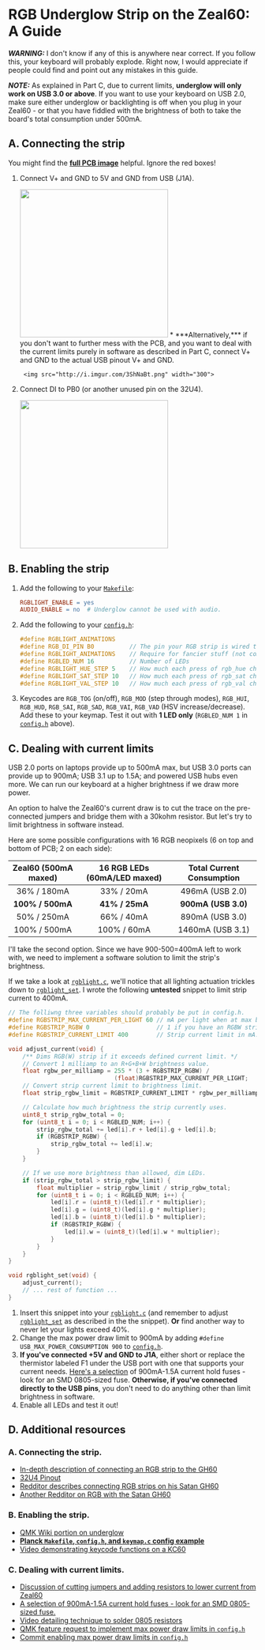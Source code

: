 # RGB Underglow Strip on the Zeal60: A Guide

***WARNING:*** I don't know if any of this is anywhere near correct. If you follow this, your keyboard will probably explode. Right now, I would appreciate if people could find and point out any mistakes in this guide.

***NOTE:*** As explained in Part C, due to current limits, **underglow will only work on USB 3.0 or above**. If you want to use your keyboard on USB 2.0, make sure either underglow or backlighting is off when you plug in your Zeal60 - or that you have fiddled with the brightness of both to take the board's total consumption under 500mA.

## A. Connecting the strip
You might find the [**full PCB image**](https://cdn.shopify.com/s/files/1/0490/7329/files/zeal60jumpers.png) helpful. Ignore the red boxes!

1. Connect V+ and GND to 5V and GND from USB (J1A). 
    
    <img src="https://i.imgur.com/k1TUw7p.png" width="300">
    * ***Alternatively,*** if you don't want to further mess with the PCB, and you want to deal with the current limits purely in software as described in Part C, connect V+ and GND to the actual USB pinout V+ and GND. 
    
        <img src="http://i.imgur.com/3ShNaBt.png" width="300">
2. Connect DI to PB0 (or another unused pin on the 32U4).

    <img src="https://i.imgur.com/BiMyMLv.jpg" width="300">

## B. Enabling the strip
1. Add the following to your [```Makefile```](https://github.com/Wilba6582/qmk_firmware/blob/zeal60/keyboards/zeal60/Makefile):

    ```Makefile
    RGBLIGHT_ENABLE = yes
    AUDIO_ENABLE = no  # Underglow cannot be used with audio.
    ```
2. Add the following to your [```config.h```](https://github.com/Wilba6582/qmk_firmware/blob/zeal60/keyboards/zeal60/keymaps/default/config.h):

    ```c
    #define RGBLIGHT_ANIMATIONS
    #define RGB_DI_PIN B0          // The pin your RGB strip is wired to
    #define RGBLIGHT_ANIMATIONS    // Require for fancier stuff (not compatible with audio)
    #define RGBLED_NUM 16          // Number of LEDs
    #define RGBLIGHT_HUE_STEP 5    // How much each press of rgb_hue changes hue
    #define RGBLIGHT_SAT_STEP 10   // How much each press of rgb_sat changes sat
    #define RGBLIGHT_VAL_STEP 10   // How much each press of rgb_val changes val
    ```
3. Keycodes are ```RGB_TOG``` (on/off), ```RGB_MOD``` (step through modes), ```RGB_HUI```, ```RGB_HUD```, ```RGB_SAI```, ```RGB_SAD```, ```RGB_VAI```, ```RGB_VAD``` (HSV increase/decrease). Add these to your keymap. Test it out with **1 LED only** (```RGBLED_NUM 1``` in [```config.h```](https://github.com/Wilba6582/qmk_firmware/blob/zeal60/keyboards/zeal60/keymaps/default/config.h) above). 

## C. Dealing with current limits
USB 2.0 ports on laptops provide up to 500mA max, but USB 3.0 ports can provide up to 900mA; USB 3.1 up to 1.5A; and powered USB hubs even more. We can run our keyboard at a higher brightness if we draw more power.

An option to halve the Zeal60's current draw is to cut the trace on the pre-connected jumpers and bridge them with a 30kohm resistor. But let's try to limit brightness in software instead.

Here are some possible configurations with 16 RGB neopixels (6 on top and bottom of PCB; 2 on each side):

| Zeal60 (500mA maxed) | 16 RGB LEDs (60mA/LED maxed) | Total Current Consumption 
|:----------------------:|:--------------------------:|:----------------------:|
|       36% / 180mA      |         33% / 20mA         |     496mA (USB 2.0)     |
|      **100% / 500mA**      |         **41% / 25mA**         |     **900mA (USB 3.0)**     |
|       50% / 250mA      |         66% / 40mA         |     890mA (USB 3.0)     |
|      100% / 500mA      |         100% / 60mA        |     1460mA (USB 3.1)    

I'll take the second option. Since we have 900-500=400mA left to work with, we need to implement a software solution to limit the strip's brightness. 

If we take a look at [```rgblight.c```](https://github.com/Wilba6582/qmk_firmware/blob/zeal60/quantum/rgblight.c), we'll notice that all lighting actuation trickles down to [```rgblight_set```](https://github.com/Wilba6582/qmk_firmware/blob/zeal60/quantum/rgblight.c#L373). I wrote the following **untested** snippet to limit strip current to 400mA. 

```c
// The folliwng three variables should probably be put in config.h.
#define RGBSTRIP_MAX_CURRENT_PER_LIGHT 60 // mA per light when at max brightness.
#define RGBSTRIP_RGBW 0                   // 1 if you have an RGBW strip.
#define RGBSTRIP_CURRENT_LIMIT 400        // Strip current limit in mA.

void adjust_current(void) {
    /** Dims RGB(W) strip if it exceeds defined current limit. */
    // Convert 1 milliamp to an R+G+B+W brightness value.
    float rgbw_per_milliamp = 255 * (3 + RGBSTRIP_RGBW) /
                              (float)RGBSTRIP_MAX_CURRENT_PER_LIGHT;
    // Convert strip current limit to brightness limit.
    float strip_rgbw_limit = RGBSTRIP_CURRENT_LIMIT * rgbw_per_milliamp;

    // Calculate how much brightness the strip currently uses.
    uint8_t strip_rgbw_total = 0;
    for (uint8_t i = 0; i < RGBLED_NUM; i++) {
        strip_rgbw_total += led[i].r + led[i].g + led[i].b;
        if (RGBSTRIP_RGBW) {
            strip_rgbw_total += led[i].w;
        }
    }

    // If we use more brightness than allowed, dim LEDs.
    if (strip_rgbw_total > strip_rgbw_limit) {
        float multiplier = strip_rgbw_limit / strip_rgbw_total;
        for (uint8_t i = 0; i < RGBLED_NUM; i++) {
            led[i].r = (uint8_t)(led[i].r * multiplier);
            led[i].g = (uint8_t)(led[i].g * multiplier);
            led[i].b = (uint8_t)(led[i].b * multiplier);
            if (RGBSTRIP_RGBW) {
                led[i].w = (uint8_t)(led[i].w * multiplier);
            }
        }
    }
}

void rgblight_set(void) {
    adjust_current();
    // ... rest of function ...
}
```
1. Insert this snippet into your [```rgblight.c```](https://github.com/Wilba6582/qmk_firmware/blob/zeal60/quantum/rgblight.c) (and remember to adjust [```rgblight_set```](https://github.com/Wilba6582/qmk_firmware/blob/zeal60/quantum/rgblight.c#L373) as described in the the snippet). **Or** find another way to never let your lights exceed 40%.
2. Change the max power draw limit to 900mA by adding ```#define USB_MAX_POWER_CONSUMPTION 900``` to [```config.h```](https://github.com/Wilba6582/qmk_firmware/blob/zeal60/keyboards/zeal60/keymaps/default/config.h).
3. **If you've connected +5V and GND to J1A**, either short or replace the thermistor labeled F1 under the USB port with one that supports your current needs. [Here's a selection](https://goo.gl/748avG) of 900mA-1.5A current hold fuses - look for an SMD 0805-sized fuse. **Otherwise, if you've connected directly to the USB pins**, you don't need to do anything other than limit brightness in software.
4. Enable all LEDs and test it out!




## D. Additional resources
### A. Connecting the strip.
* [In-depth description of connecting an RGB strip to the GH60](https://www.reddit.com/r/MechanicalKeyboards/comments/4d5or2/my_first_custom_build_satan_gh60_rbg_underglow_in/d1nz3o7/)
* [32U4 Pinout](https://40.media.tumblr.com/93b6bbd4113418c2b45459bb177e67c5/tumblr_mi49a20QMB1s5t695o1_1280.png)
* [Redditor describes connecting RGB strips on his Satan GH60](https://www.reddit.com/r/MechanicalKeyboards/comments/4hbjw4/finally_finished_my_satan_gh60_also_granite_o/d2qn8zx/?context=3)
* [Another Redditor on RGB with the Satan GH60](https://www.reddit.com/r/MechanicalKeyboards/comments/4ewzdx/gh60_satan_with_the_rgb_mod/d251uu6/ )

### B. Enabling the strip.
* [QMK Wiki portion on underglow](https://github.com/jackhumbert/qmk_firmware/wiki#rgb-under-glow-mod)
* [**Planck ```Makefile```, ```config.h```, and ```keymap.c``` config example**](https://github.com/jackhumbert/qmk_firmware/tree/master/keyboards/planck/keymaps/yang)
* [Video demonstrating keycode functions on a KC60](https://www.youtube.com/watch?v=VKrpPAHlisY)

### C. Dealing with current limits.
* [Discussion of cutting jumpers and adding resistors to lower current from Zeal60](https://www.reddit.com/r/MechanicalKeyboards/comments/5hou92/photos_zeal60_lets_just_say_santa_came_early_this/db23qid/)
* [A selection of 900mA-1.5A current hold fuses - look for an SMD 0805-sized fuse.](https://goo.gl/748avG)
* [Video detailing technique to solder 0805 resistors](https://www.youtube.com/watch?v=PU7wLcuqc-I&t=123s&list=FLheMlKEVQ5cmVXazUt6HrxQ&index=2)
* [QMK feature request to implement max power draw limits in ```config.h```](https://github.com/jackhumbert/qmk_firmware/issues/954)
* [Commit enabling max power draw limits in ```config.h```](https://github.com/jackhumbert/qmk_firmware/commit/83e613ad239459582ae28f78b6c81535b9b138d7)
